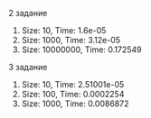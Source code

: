 2 задание
1. Size: 10, Time: 1.6e-05
2. Size: 1000, Time: 3.12e-05
3. Size: 10000000, Time: 0.172549

3 задание
1. Size: 10, Time: 2.51001e-05
2. Size: 100, Time: 0.0002254
3. Size: 1000, Time: 0.0086872
